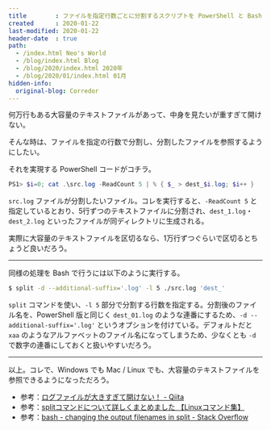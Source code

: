 ```yaml
---
title        : ファイルを指定行数ごとに分割するスクリプトを PowerShell と Bash で
created      : 2020-01-22
last-modified: 2020-01-22
header-date  : true
path:
  - /index.html Neo's World
  - /blog/index.html Blog
  - /blog/2020/index.html 2020年
  - /blog/2020/01/index.html 01月
hidden-info:
  original-blog: Corredor
---
```


何万行もある大容量のテキストファイルがあって、中身を見たいが重すぎて開けない。

そんな時は、ファイルを指定の行数で分割し、分割したファイルを参照するようにしたい。

それを実現する PowerShell コードがコチラ。

```powershell
PS1> $i=0; cat .\src.log -ReadCount 5 | % { $_ > dest_$i.log; $i++ }
```

`src.log` ファイルが分割したいファイル。コレを実行すると、`-ReadCount 5` と指定しているとおり、5行ずつのテキストファイルに分割され、`dest_1.log`・`dest_2.log` といったファイルが同ディレクトリに生成される。

実際に大容量のテキストファイルを区切るなら、1万行ずつぐらいで区切るとちょうど良いだろう。

---

同様の処理を Bash で行うには以下のように実行する。

```bash
$ split -d --additional-suffix='.log' -l 5 ./src.log 'dest_'
```

`split` コマンドを使い、`-l 5` 部分で分割する行数を指定する。分割後のファイル名を、PowerShell 版と同じく `dest_01.log` のような連番にするため、`-d --additional-suffix='.log'` というオプションを付けている。デフォルトだと `xaa` のようなアルファベットのファイル名になってしまうため、少なくとも `-d` で数字の連番にしておくと扱いやすいだろう。

---

以上。コレで、Windows でも Mac / Linux でも、大容量のテキストファイルを参照できるようになっただろう。

- 参考：[ログファイルが大きすぎて開けない！ - Qiita](https://qiita.com/tawasi12/items/67322ab2afe336376371)
- 参考：[splitコマンドについて詳しくまとめました 【Linuxコマンド集】](https://eng-entrance.com/linux-command-split)
- 参考：[bash - changing the output filenames in split - Stack Overflow](https://stackoverflow.com/questions/19549206/changing-the-output-filenames-in-split)

